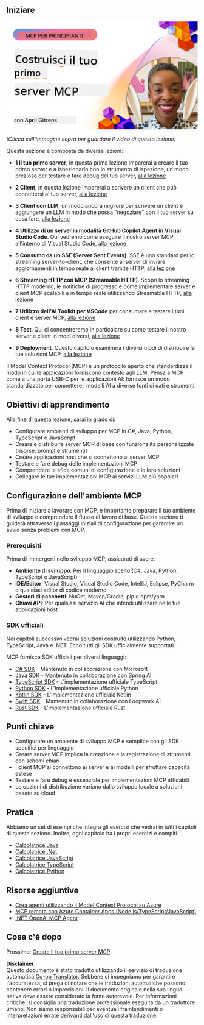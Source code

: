 <!--
CO_OP_TRANSLATOR_METADATA:
{
  "original_hash": "858362ce0118de3fec0f9114bf396101",
  "translation_date": "2025-08-18T17:32:48+00:00",
  "source_file": "03-GettingStarted/README.md",
  "language_code": "it"
}
-->
## Iniziare  

[![Crea il tuo primo server MCP](../../../translated_images/04.0ea920069efd979a0b2dad51e72c1df7ead9c57b3305796068a6cee1f0dd6674.it.png)](https://youtu.be/sNDZO9N4m9Y)

_(Clicca sull'immagine sopra per guardare il video di questa lezione)_

Questa sezione è composta da diverse lezioni:

- **1 Il tuo primo server**, in questa prima lezione imparerai a creare il tuo primo server e a ispezionarlo con lo strumento di ispezione, un modo prezioso per testare e fare debug del tuo server, [alla lezione](01-first-server/README.md)

- **2 Client**, in questa lezione imparerai a scrivere un client che può connettersi al tuo server, [alla lezione](02-client/README.md)

- **3 Client con LLM**, un modo ancora migliore per scrivere un client è aggiungere un LLM in modo che possa "negoziare" con il tuo server su cosa fare, [alla lezione](03-llm-client/README.md)

- **4 Utilizzo di un server in modalità GitHub Copilot Agent in Visual Studio Code**. Qui vedremo come eseguire il nostro server MCP all'interno di Visual Studio Code, [alla lezione](04-vscode/README.md)

- **5 Consumo da un SSE (Server Sent Events)**. SSE è uno standard per lo streaming server-to-client, che consente ai server di inviare aggiornamenti in tempo reale ai client tramite HTTP, [alla lezione](05-sse-server/README.md)

- **6 Streaming HTTP con MCP (Streamable HTTP)**. Scopri lo streaming HTTP moderno, le notifiche di progresso e come implementare server e client MCP scalabili e in tempo reale utilizzando Streamable HTTP, [alla lezione](06-http-streaming/README.md)

- **7 Utilizzo dell'AI Toolkit per VSCode** per consumare e testare i tuoi client e server MCP, [alla lezione](07-aitk/README.md)

- **8 Test**. Qui ci concentreremo in particolare su come testare il nostro server e client in modi diversi, [alla lezione](08-testing/README.md)

- **9 Deployment**. Questo capitolo esaminerà i diversi modi di distribuire le tue soluzioni MCP, [alla lezione](09-deployment/README.md)

Il Model Context Protocol (MCP) è un protocollo aperto che standardizza il modo in cui le applicazioni forniscono contesto agli LLM. Pensa a MCP come a una porta USB-C per le applicazioni AI: fornisce un modo standardizzato per connettere i modelli AI a diverse fonti di dati e strumenti.

## Obiettivi di apprendimento

Alla fine di questa lezione, sarai in grado di:

- Configurare ambienti di sviluppo per MCP in C#, Java, Python, TypeScript e JavaScript
- Creare e distribuire server MCP di base con funzionalità personalizzate (risorse, prompt e strumenti)
- Creare applicazioni host che si connettono ai server MCP
- Testare e fare debug delle implementazioni MCP
- Comprendere le sfide comuni di configurazione e le loro soluzioni
- Collegare le tue implementazioni MCP ai servizi LLM più popolari

## Configurazione dell'ambiente MCP

Prima di iniziare a lavorare con MCP, è importante preparare il tuo ambiente di sviluppo e comprendere il flusso di lavoro di base. Questa sezione ti guiderà attraverso i passaggi iniziali di configurazione per garantire un avvio senza problemi con MCP.

### Prerequisiti

Prima di immergerti nello sviluppo MCP, assicurati di avere:

- **Ambiente di sviluppo**: Per il linguaggio scelto (C#, Java, Python, TypeScript o JavaScript)
- **IDE/Editor**: Visual Studio, Visual Studio Code, IntelliJ, Eclipse, PyCharm o qualsiasi editor di codice moderno
- **Gestori di pacchetti**: NuGet, Maven/Gradle, pip o npm/yarn
- **Chiavi API**: Per qualsiasi servizio AI che intendi utilizzare nelle tue applicazioni host

### SDK ufficiali

Nei capitoli successivi vedrai soluzioni costruite utilizzando Python, TypeScript, Java e .NET. Ecco tutti gli SDK ufficialmente supportati.

MCP fornisce SDK ufficiali per diversi linguaggi:
- [C# SDK](https://github.com/modelcontextprotocol/csharp-sdk) - Mantenuto in collaborazione con Microsoft
- [Java SDK](https://github.com/modelcontextprotocol/java-sdk) - Mantenuto in collaborazione con Spring AI
- [TypeScript SDK](https://github.com/modelcontextprotocol/typescript-sdk) - L'implementazione ufficiale TypeScript
- [Python SDK](https://github.com/modelcontextprotocol/python-sdk) - L'implementazione ufficiale Python
- [Kotlin SDK](https://github.com/modelcontextprotocol/kotlin-sdk) - L'implementazione ufficiale Kotlin
- [Swift SDK](https://github.com/modelcontextprotocol/swift-sdk) - Mantenuto in collaborazione con Loopwork AI
- [Rust SDK](https://github.com/modelcontextprotocol/rust-sdk) - L'implementazione ufficiale Rust

## Punti chiave

- Configurare un ambiente di sviluppo MCP è semplice con gli SDK specifici per linguaggio
- Creare server MCP implica la creazione e la registrazione di strumenti con schemi chiari
- I client MCP si connettono ai server e ai modelli per sfruttare capacità estese
- Testare e fare debug è essenziale per implementazioni MCP affidabili
- Le opzioni di distribuzione variano dallo sviluppo locale a soluzioni basate su cloud

## Pratica

Abbiamo un set di esempi che integra gli esercizi che vedrai in tutti i capitoli di questa sezione. Inoltre, ogni capitolo ha i propri esercizi e compiti.

- [Calcolatrice Java](./samples/java/calculator/README.md)
- [Calcolatrice .Net](../../../03-GettingStarted/samples/csharp)
- [Calcolatrice JavaScript](./samples/javascript/README.md)
- [Calcolatrice TypeScript](./samples/typescript/README.md)
- [Calcolatrice Python](../../../03-GettingStarted/samples/python)

## Risorse aggiuntive

- [Crea agenti utilizzando il Model Context Protocol su Azure](https://learn.microsoft.com/azure/developer/ai/intro-agents-mcp)
- [MCP remoto con Azure Container Apps (Node.js/TypeScript/JavaScript)](https://learn.microsoft.com/samples/azure-samples/mcp-container-ts/mcp-container-ts/)
- [.NET OpenAI MCP Agent](https://learn.microsoft.com/samples/azure-samples/openai-mcp-agent-dotnet/openai-mcp-agent-dotnet/)

## Cosa c'è dopo

Prossimo: [Creare il tuo primo server MCP](01-first-server/README.md)

**Disclaimer**:  
Questo documento è stato tradotto utilizzando il servizio di traduzione automatica [Co-op Translator](https://github.com/Azure/co-op-translator). Sebbene ci impegniamo per garantire l'accuratezza, si prega di notare che le traduzioni automatiche possono contenere errori o imprecisioni. Il documento originale nella sua lingua nativa deve essere considerato la fonte autorevole. Per informazioni critiche, si consiglia una traduzione professionale eseguita da un traduttore umano. Non siamo responsabili per eventuali fraintendimenti o interpretazioni errate derivanti dall'uso di questa traduzione.